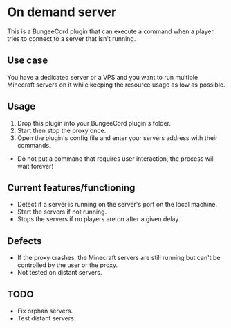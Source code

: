# On demand server
This is a BungeeCord plugin that can execute a command when a player tries to connect to a server that isn't running.

## Use case
You have a dedicated server or a VPS and you want to run multiple Minecraft servers on it while keeping the resource usage as low as possible.

## Usage
1. Drop this plugin into your BungeeCord plugin's folder.
2. Start then stop the proxy once.
3. Open the plugin's config file and enter your servers address with their commands.
- Do not put a command that requires user interaction, the process will wait forever!

## Current features/functioning
- Detect if a server is running on the server's port on the local machine.
- Start the servers if not running.
- Stops the servers if no players are on after a given delay.

## Defects
- If the proxy crashes, the Minecraft servers are still running but can't be controlled by the user or the proxy.
- Not tested on distant servers.

## TODO
- Fix orphan servers.
- Test distant servers.
